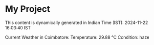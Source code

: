 # My Project

This content is dynamically generated in Indian Time (IST): 2024-11-22 16:03:40 IST


Current Weather in Coimbatore:
Temperature: 29.88 °C
Condition: haze
